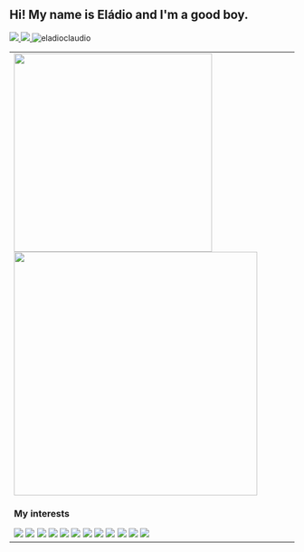 ## Hi! My name is Eládio and I'm a good boy.

<p> 
 <a  href="https://linkedin.com/in/eladioclaudio" target="_blank">
  <img src="https://img.shields.io/badge/LinkedIn-0077B5?style=for-the-badge&logo=linkedin&logoColor=white">
 </a>
 <a href="https://www.instagram.com/eladio__claudio" target="_blank">
  <img src="https://img.shields.io/badge/Instagram-E4405F?style=for-the-badge&logo=instagram&logoColor=white">
 </a> 
 <a>
  <img src="https://komarev.com/ghpvc/?username=eladioclaudio" alt="eladioclaudio" />
  </a>
</p>

 <table>
  <tr>
    <td>
     <img width="350px" src="https://github-readme-stats.vercel.app/api/top-langs/?username=eladioclaudio&count_private=true&layout=compact&theme=dark" />
     <img width="430px" src="https://github-readme-stats.vercel.app/api/?username=eladioclaudio&count_private=true&theme=dark" />
    </td>
  </tr>
  <tr>
    <td>
      <p><strong>My interests</strong></p>
      <img src="https://img.shields.io/badge/MongoDB-4EA94B?style=for-the-badge&logo=mongodb&logoColor=white" />
      <img src="https://img.shields.io/badge/Node.js-43853D?style=for-the-badge&logo=node.js&logoColor=white"/>
      <img src="https://img.shields.io/badge/Bootstrap-563D7C?style=for-the-badge&logo=bootstrap&logoColor=white"/>
     <img src="https://img.shields.io/badge/Angular-DD0031?style=for-the-badge&logo=angular&logoColor=white"/>
      <img src="https://img.shields.io/badge/HTML-239120?style=for-the-badge&logo=html5&logoColor=white"/>
      <img src="https://img.shields.io/badge/CSS-239120?&style=for-the-badge&logo=css3&logoColor=white"/>
      <img src="https://img.shields.io/badge/JavaScript-F7DF1E?style=for-the-badge&logo=javascript&logoColor=black"/>
     <img src="https://img.shields.io/badge/TypeScript-007ACC?style=for-the-badge&logo=typescript&logoColor=white"/>
      <img src="https://img.shields.io/badge/GitHub-100000?style=for-the-badge&logo=github&logoColor=white"/>
      <img src="https://img.shields.io/badge/Sass-CC6699?style=for-the-badge&logo=sass&logoColor=white"/>
      <img src="https://img.shields.io/badge/React-20232A?style=for-the-badge&logo=react&logoColor=61DAFB"/>
      <img src="https://img.shields.io/badge/MySQL-00000F?style=for-the-badge&logo=mysql&logoColor=white"/>
    </td>
  </tr>
 </table>
